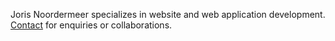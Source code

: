 Joris Noordermeer specializes in website and web application development. [Contact](mailto:contact@noordermeer.ch) for enquiries or collaborations.


